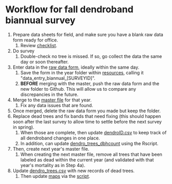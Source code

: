 # Workflow for fall dendroband biannual survey

1. Prepare data sheets for field, and make sure you have a blank raw data form ready for office.
    1. Review [checklist](https://github.com/SCBI-ForestGEO/Dendrobands/tree/master/resources/field_forms).
2. Do survey
    1. Double-check no tree is missed. If so, go collect the data the same day or soon thereafter.
3. Enter data in the [raw data form](https://github.com/SCBI-ForestGEO/Dendrobands/tree/master/resources/raw_data), ideally within the same day.
    1. Save the form in the year folder within [resources](https://github.com/SCBI-ForestGEO/Dendrobands/tree/master/resources/raw_data), calling it "data_entry_biannual_[SURVEYID]".
    1. **BEFORE** merging with the master, push the raw data form and the new folder to Github. This will allow us to compare any discrepancies in the future.
4. Merge to the [master file](https://github.com/SCBI-ForestGEO/Dendrobands/tree/master/data) for that year.
    1. Fix any data issues that are found.
5. Once merged, delete the raw data form you made but keep the folder.
6. Replace dead trees and fix bands that need fixing (this should happen soon after the last survey to allow time to settle before the next survey in spring).
    1.  When those are complete, then update [dendroID.csv](https://github.com/SCBI-ForestGEO/Dendrobands/blob/master/data/dendroID.csv) to keep track of all dendroband changes in one place.
    1. In addition, can update [dendro_trees_dbhcount](https://github.com/SCBI-ForestGEO/Dendrobands/tree/master/results/dendro_trees_dbhcount) using the Rscript.
7. Then, create next year's master file.    
    1. When creating the next master file, remove all trees that have been labeled as dead within the current year (and validated with that year's mortality as in Step 4a).
8. Update [dendro_trees.csv](https://github.com/SCBI-ForestGEO/Dendrobands/blob/master/data/dendro_trees.csv) with new records of dead trees.
    1. Then update [maps](https://github.com/SCBI-ForestGEO/Dendrobands/tree/master/resources/maps) via the [script](https://github.com/SCBI-ForestGEO/Dendrobands/tree/master/Rscripts).
